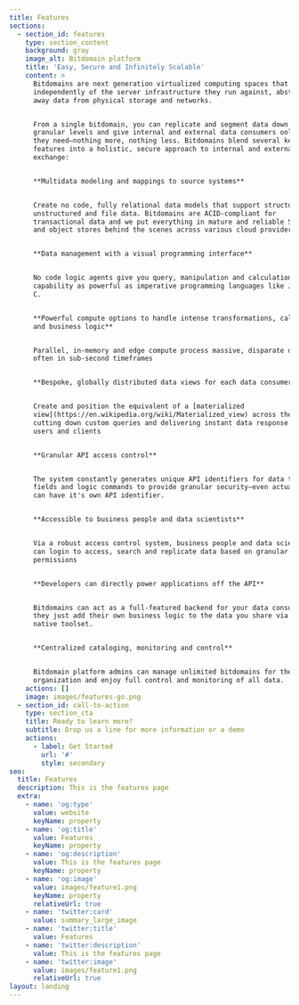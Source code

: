 ```yaml
---
title: Features
sections:
  - section_id: features
    type: section_content
    background: gray
    image_alt: Bitdomain platform
    title: 'Easy, Secure and Infinitely Scalable'
    content: >
      Bitdomains are next generation virtualized computing spaces that operates
      independently of the server infrastructure they run against, abstracting
      away data from physical storage and networks.  


      From a single bitdomain, you can replicate and segment data down to
      granular levels and give internal and external data consumers only what
      they need—nothing more, nothing less. Bitdomains blend several key
      features into a holistic, secure approach to internal and external data
      exchange:


      **Multidata modeling and mappings to source systems**


      Create no code, fully relational data models that support structured,
      unstructured and file data. Bitdomains are ACID-compliant for
      transactional data and we put everything in mature and reliable SQL, NoSQL
      and object stores behind the scenes across various cloud providers.


      **Data management with a visual programming interface**


      No code logic agents give you query, manipulation and calculation
      capability as powerful as imperative programming languages like Java and
      C.


      **Powerful compute options to handle intense transformations, calculations
      and business logic**


      Parallel, in-memory and edge compute process massive, disparate data sets,
      often in sub-second timeframes


      **Bespoke, globally distributed data views for each data consumer**


      Create and position the equivalent of a [materialized
      view](https://en.wikipedia.org/wiki/Materialized_view) across the world,
      cutting down custom queries and delivering instant data response to end
      users and clients


      **Granular API access control**


      The system constantly generates unique API identifiers for data tables,
      fields and logic commands to provide granular security—even actual data
      can have it's own API identifier.


      **Accessible to business people and data scientists**


      Via a robust access control system, business people and data scientists
      can login to access, search and replicate data based on granular
      permissions


      **Developers can directly power applications off the API**


      Bitdomains can act as a full-featured backend for your data consumers,
      they just add their own business logic to the data you share via the
      native toolset.


      **Centralized cataloging, monitoring and control**


      Bitdomain platform admins can manage unlimited bitdomains for their
      organization and enjoy full control and monitoring of all data.
    actions: []
    image: images/features-go.png
  - section_id: call-to-action
    type: section_cta
    title: Ready to learn more?
    subtitle: Drop us a line for more information or a demo
    actions:
      - label: Get Started
        url: '#'
        style: secondary
seo:
  title: Features
  description: This is the features page
  extra:
    - name: 'og:type'
      value: website
      keyName: property
    - name: 'og:title'
      value: Features
      keyName: property
    - name: 'og:description'
      value: This is the features page
      keyName: property
    - name: 'og:image'
      value: images/feature1.png
      keyName: property
      relativeUrl: true
    - name: 'twitter:card'
      value: summary_large_image
    - name: 'twitter:title'
      value: Features
    - name: 'twitter:description'
      value: This is the features page
    - name: 'twitter:image'
      value: images/feature1.png
      relativeUrl: true
layout: landing
---
```


